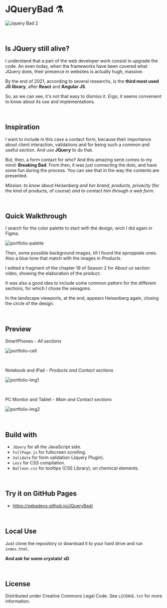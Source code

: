 # JQueryBad ⚗

![Jquery Bad 2](https://user-images.githubusercontent.com/91569646/141221266-c49aafa4-4f55-4eda-85ec-b9117614f841.jpg)

<br>


## Is JQuery still alive?

I understand that a part of the web developer work consist in upgrade the code. An even today, when the frameworks have been covered what JQuery does, their presence in websites is actually hugh, massive.

By the end of 2021, according to several researchs, is the **third most used JS library**, after **React** and **Angular JS**.

So, as we can see, it's not that easy to dismiss it. *Ergo*, it seems convenient to know about its use and implementations.

<br>


## Inspiration

I want to include in this case a contact form, because their importance about client interaction, validations and for being such a common and useful section. And use **JQuery** to do that.

But, then, a form contact for who? And this amazing serie comes to my mind: **Breaking Bad**. From then, it was just connecting the dots, and have some fun during the process. You can see that in the way the contents are presented.

*Mission: to know about Heisenberg and her brand, products, privacity* (for the kind of products, of course) *and to contact him through a web form.*

<br>


## Quick Walkthrough

I search for the color palette to start with the design, wich I did again in Figma.

![portfolio-palette](https://user-images.githubusercontent.com/91569646/144887648-c69c7503-89de-456a-b77c-cd7f38f7f427.jpg)

Then, some possible background images, till I found the aproppiate ones. Also a blue tone that match with the images in *Products*.

I edited a fragment of the chapter 19 of Season 2 for *About us* section video, showing the elaboration of the product.

It was also a good idea to include some common pattern for the different sections, for which I chose the sexagons.

In the landscape viewports, at the end, appears Heisenberg again, closing the circle of the design.

<br>


## Preview

SmartPhones - *All sections*

![portfolio-cell](https://user-images.githubusercontent.com/91569646/144885989-a8899a7a-844b-448d-9c1c-e7f90f86aac9.jpg)

<br>

Notebook and iPad - *Products and Contact sections*

![portfolio-img1](https://user-images.githubusercontent.com/91569646/144896994-bc12f7ca-be9b-4d7a-a209-60d1196b9065.jpg)

<br>

PC Monitor and Tablet - *Main and Contact sections*

![portfolio-img2](https://user-images.githubusercontent.com/91569646/144905539-22b8a087-b1db-4b49-a745-de42412b6a98.jpg)

<br>


## Build with

- `JQuery` for all the JavaScript side.
- `FullPage.js` for fullscreen scrolling.
- `Validate` for form validation (Jquery Plugin).
- `Less` for CSS compilation.
- `Balloon.css` for tooltips (CSS Library), on chemical elements.

<br>


## Try it on GitHub Pages

- https://xebadevs.github.io/JQueryBad/

<br>


## Local Use

Just clone the repository or download it to your hard drive and run `index.html`.

**And ask for some crystals! xD**

<br>


## License

Distributed under Creative Commons Legal Code. See `LICENSE.txt` for more information.
